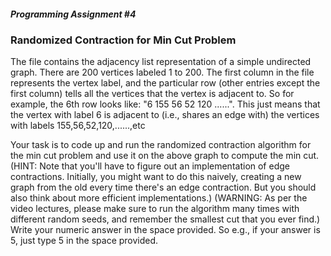 ##### Programming Assignment #4
### Randomized Contraction for Min Cut Problem

The file contains the adjacency list representation of a simple undirected graph.
There are 200 vertices labeled 1 to 200.
The first column in the file represents the vertex label,
and the particular row (other entries except the first column)
tells all the vertices that the vertex is adjacent to.
So for example, the 6th row looks like: "6	155	56 52	120	......".
This just means that the vertex with label 6 is adjacent to (i.e., shares an edge with)
the vertices with labels 155,56,52,120,......,etc

Your task is to code up and run the randomized contraction algorithm
for the min cut problem and use it on the above graph to compute the min cut.
(HINT: Note that you'll have to figure out an implementation of edge contractions.
Initially, you might want to do this naively, creating a new graph
from the old every time there's an edge contraction.
But you should also think about more efficient implementations.)
(WARNING: As per the video lectures, please make sure to run the algorithm many times
with different random seeds, and remember the smallest cut that you ever find.)
Write your numeric answer in the space provided.
So e.g., if your answer is 5, just type 5 in the space provided.
